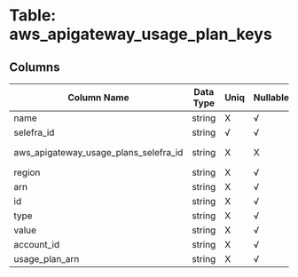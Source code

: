 # Table: aws_apigateway_usage_plan_keys

## Columns 

|  Column Name   |  Data Type  | Uniq | Nullable | Description | 
|  ----  | ----  | ----  | ----  | ---- | 
| name | string | X | √ |  | 
| selefra_id | string | √ | √ | random id | 
| aws_apigateway_usage_plans_selefra_id | string | X | X | fk to aws_apigateway_usage_plans.selefra_id | 
| region | string | X | √ |  | 
| arn | string | X | √ |  | 
| id | string | X | √ |  | 
| type | string | X | √ |  | 
| value | string | X | √ |  | 
| account_id | string | X | √ |  | 
| usage_plan_arn | string | X | √ |  | 


